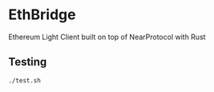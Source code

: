# EthBridge

Ethereum Light Client built on top of NearProtocol with Rust

## Testing

```bash
./test.sh
```
